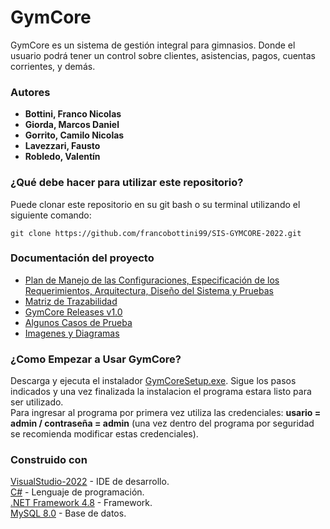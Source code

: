 # GymCore

GymCore es un sistema de gestión integral para gimnasios. Donde el usuario podrá tener un control sobre clientes, asistencias, pagos, cuentas corrientes, y demás.

### **Autores**
- **Bottini, Franco Nicolas**
- **Giorda, Marcos Daniel**
- **Gorrito, Camilo Nicolas**
- **Lavezzari, Fausto**
- **Robledo, Valentín**

### **¿Qué debe hacer para utilizar este repositorio?**
Puede clonar este repositorio en su git bash o su terminal utilizando el siguiente comando:

```
git clone https://github.com/francobottini99/SIS-GYMCORE-2022.git
```

### **Documentación del proyecto**
- [Plan de Manejo de las Configuraciones, Especificación de los Requerimientos, Arquitectura, Diseño del Sistema y Pruebas](https://drive.google.com/file/d/1a6szBF0LShdYXIYREdEw0hmWebANVVmw/view?usp=drive_link)
- [Matriz de Trazabilidad](https://drive.google.com/file/d/1R_OFMIHkiTZd-MJ5IpLLv2p-3FN_93dt/view?usp=drive_link)
- [GymCore Releases v1.0](https://drive.google.com/file/d/1Vjn7qUhNmzBYMh2PJyFFVvS9hJSvkwLQ/view?usp=drive_link)
- [Algunos Casos de Prueba](https://drive.google.com/file/d/16KTF6_1eM1PN8VI7bokQCYiU9IxGPOi8/view?usp=drive_link)
- [Imagenes y Diagramas](https://drive.google.com/drive/folders/18SheKI-LCaTlV1Dz3hYvjtSp5gV49j4t?usp=drive_link)

### **¿Como Empezar a Usar GymCore?**
Descarga y ejecuta el instalador [GymCoreSetup.exe](https://drive.google.com/file/d/1bHWrkE-NfYfYb1vwTZ9MLVt0E9JpkL6v/view?usp=drive_link). Sigue los pasos indicados y una vez finalizada la instalacion el programa estara listo para ser utilizado.  
Para ingresar al programa por primera vez utiliza las credenciales: **usario = admin / contraseña = admin** (una vez dentro del programa por seguridad se recomienda modificar estas credenciales).

### **Construido con**
[VisualStudio-2022](https://visualstudio.microsoft.com/es/vs/) - IDE de desarrollo.  
[C#](https://docs.microsoft.com/en-us/dotnet/csharp/tour-of-csharp/) - Lenguaje de programación.  
[.NET Framework 4.8](https://dotnet.microsoft.com/en-us/download/dotnet-framework/net48) - Framework.  
[MySQL 8.0](https://dev.mysql.com/doc/relnotes/mysql/8.0/en/) - Base de datos.  
